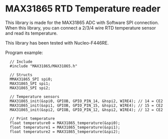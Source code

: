 # MAX31865 RTD Temperature reader

This library is made for the MAX31865 ADC with Software SPI connection. When this library, you can connect a 2/3/4 wire RTD temperature sensor and read its temperature. 

This library has been tested with Nucleo-F446RE.

Program example:
```
  // Include
  #include "MAX31865/MAX31865.h"
  
  // Structs
  MMAX31865_SPI spi0;
  MAX31865_SPI spi1;
  MAX31865_SPI spi2;
  
  // Temperature sensors
  MAX31865_init(&spi0, GPIOB, GPIO_PIN_14, &hspi2, WIRE4); // 14 = CE2
  MAX31865_init(&spi1, GPIOB, GPIO_PIN_15, &hspi2, WIRE4); // 15 = CE2
  MAX31865_init(&spi2, GPIOB, GPIO_PIN_12, &hspi2, WIRE4); // 12 = CE2
  
  // Print temperature
  float temperature0 = MAX31865_temperature(&spi0);
  float temperature1 = MAX31865_temperature(&spi1);
  float temperature2 = MAX31865_temperature(&spi2);
```
